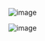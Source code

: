 ![image](https://user-images.githubusercontent.com/60442877/235361121-a8895643-ed11-48ec-8844-2da6aa5c714c.png)

![image](https://user-images.githubusercontent.com/60442877/235361877-a3287510-5a4c-4edd-8147-6bba696150e9.png)
